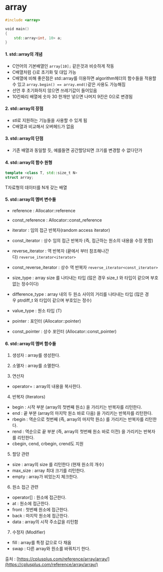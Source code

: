 # array

```C++
#include <array>

void main()
{
	std::array<int, 10> a;
}
```

#### 1. std::array의 개념
- C언어의 기본배열인 `array[10];` 같은것과 비슷하게 작동
- C배열처럼 {}로 초기화 및 대입 가능
- C배열에 비해 좋은점은 std::array를 이용하면 algorithm헤더의 함수들을 적용할 수 있고 `array.begin() == array.end()`같은 사용도 가능해짐
- 선언 후 초기화하지 않으면 쓰레기값이 들어있음
- 10칸짜리 배열에 숫자 30 한개만 넣으면 나머지 9칸은 0으로 변경됨

#### 2. std::array의 장점
- stl로 지원하는 기능들을 사용할 수 있게 됨
- C배열과 비교해서 오버헤드가 없음

#### 3. std::array의 단점
- 기존 배열과 동일할 듯, 예를들면 공간할당되면 크기를 변경할 수 없다던가

#### 4. std::array의 함수 원형
```C++
template <class T, std::size_t N>
struct array;
```
T자료형의 데이터를 N개 갖는 배열

#### 5. std::array의 멤버 변수들
- reference : Allocator::reference
- const_reference : Allocator::const_reference

- iterator : 임의 접근 반복자(random access iterator)
- const_iterator : 상수 임의 접근 반복자 (즉, 접근하는 원소의 내용을 수정 못함)
- reverse_iterator : 역 반복자 (끝에서 부터 참조해나간다) `reverse_iterator<iterator>`
- const_reverse_iterator : 상수 역 반복자 `reverse_iterator<const_iterator>`

- size_type : array size 를 나타내는 타입 (많은 경우 size_t 와 타입이 같으며 부호없는 정수이다)
- difference_type : array 내의 두 원소 사이의 거리를 나타내는 타입 (많은 경우 ptrdiff_t 와 타입이 같으며 부호있는 정수)
- value_type : 원소 타입 (T)

- pointer : 포인터 (Allocator::pointer)
- const_pointer : 상수 포인터 (Allocator::const_pointer)

#### 6. std::array의 멤버 함수들

1) 생성자 : array를 생성한다.
2) 소멸자 : array를 소멸한다.

3) 연산자
- operator= : array의 내용을 복사한다.

4) 반복자 (Iterators)
- begin : 시작 부분 (array의 첫번째 원소) 을 가리키는 반복자를 리턴한다.
- end : 끝 부분 (array의 마지막 원소 바로 다음) 을 가리키는 반복자를 리턴한다.
- rbegin : 역순으로 첫번째 (즉, array의 마지막 원소) 를 가리키는 반복자를 리턴한다.
- rend : 역순으로 끝 부분 (즉, array의 첫번째 원소 바로 이전) 을 가리키는 반복자를 리턴한다.
- cbegin, cend, crbegin, crend도 지원

5) 할당 관련
- size : array의 size 를 리턴한다 (현재 원소의 개수)
- max_size : array 최대 크기를 리턴한다.
- empty : array가 비었는지 체크한다.

6) 원소 접근 관련
- operator[] : 원소에 접근한다.
- at : 원소에 접근한다.
- front : 첫번째 원소에 접근한다.
- back : 마지막 원소에 접근한다.
- data : array의 시작 주소값을 리턴함

7) 수정자 (Modifier)
- fill : array를 특정 값으로 다 채움
- swap : 다른 array와 원소를 바꿔치기 한다.




출처 : [https://cplusplus.com/reference/array/array/](https://cplusplus.com/reference/array/array/)